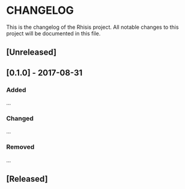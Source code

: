 # CHANGELOG

This is the changelog of the Rhisis project. All notable changes to this project will be documented in this file.

## [Unreleased]

## [0.1.0] - 2017-08-31

### Added

...

### Changed

...

### Removed

...

## [Released]
